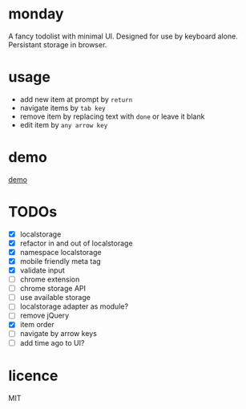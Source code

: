 # monday
A fancy todolist with minimal UI. Designed for use by keyboard alone. Persistant storage in browser.

# usage
- add new item at prompt by `return`
- navigate items by `tab key`
- remove item by replacing text with `done` or leave it blank
- edit item by `any arrow key`

# demo
[demo](https://m0nday.herokuapp.com)

# TODOs
- [x] localstorage
- [x] refactor in and out of localstorage
- [x] namespace localstorage
- [x] mobile friendly meta tag
- [x] validate input
- [ ] chrome extension
- [ ] chrome storage API
- [ ] use available storage
- [ ] localstorage adapter as module?
- [ ] remove jQuery
- [x] item order
- [ ] navigate by arrow keys
- [ ] add time ago to UI?

# licence
MIT
